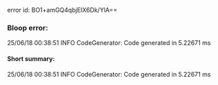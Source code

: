 error id: BO1+amGQ4qbjEIX6Dk/YlA==
### Bloop error:

25/06/18 00:38:51 INFO CodeGenerator: Code generated in 5.22671 ms
#### Short summary: 

25/06/18 00:38:51 INFO CodeGenerator: Code generated in 5.22671 ms